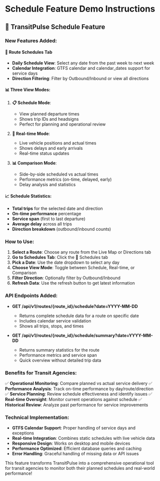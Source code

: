 # Schedule Feature Demo Instructions

## 🚌 TransitPulse Schedule Feature

### New Features Added:

#### 📅 **Route Schedules Tab**
- **Daily Schedule View**: Select any date from the past week to next week
- **Calendar Integration**: GTFS calendar and calendar_dates support for service days
- **Direction Filtering**: Filter by Outbound/Inbound or view all directions

#### 📊 **Three View Modes**:

1. **📋 Schedule Mode**: 
   - View planned departure times
   - Shows trip IDs and headsigns
   - Perfect for planning and operational review

2. **🚌 Real-time Mode**:
   - Live vehicle positions and actual times
   - Shows delays and early arrivals
   - Real-time status updates

3. **📊 Comparison Mode**:
   - Side-by-side scheduled vs actual times
   - Performance metrics (on-time, delayed, early)
   - Delay analysis and statistics

#### 📈 **Schedule Statistics**:
- **Total trips** for the selected date and direction
- **On-time performance** percentage
- **Service span** (first to last departure)
- **Average delay** across all trips
- **Direction breakdown** (outbound/inbound counts)

### How to Use:

1. **Select a Route**: Choose any route from the Live Map or Directions tab
2. **Go to Schedules Tab**: Click the 📅 Schedules tab
3. **Pick a Date**: Use the date dropdown to select any day
4. **Choose View Mode**: Toggle between Schedule, Real-time, or Comparison
5. **Filter Direction**: Optionally filter by Outbound/Inbound
6. **Refresh Data**: Use the refresh button to get latest information

### API Endpoints Added:

- **GET /api/v1/routes/{route_id}/schedule?date=YYYY-MM-DD**
  - Returns complete schedule data for a route on specific date
  - Includes calendar service validation
  - Shows all trips, stops, and times

- **GET /api/v1/routes/{route_id}/schedule/summary?date=YYYY-MM-DD**
  - Returns summary statistics for the route
  - Performance metrics and service span
  - Quick overview without detailed trip data

### Benefits for Transit Agencies:

✅ **Operational Monitoring**: Compare planned vs actual service delivery
✅ **Performance Analysis**: Track on-time performance by day/route/direction  
✅ **Service Planning**: Review schedule effectiveness and identify issues
✅ **Real-time Oversight**: Monitor current operations against schedule
✅ **Historical Review**: Analyze past performance for service improvements

### Technical Implementation:

- **GTFS Calendar Support**: Proper handling of service days and exceptions
- **Real-time Integration**: Combines static schedules with live vehicle data
- **Responsive Design**: Works on desktop and mobile devices
- **Performance Optimized**: Efficient database queries and caching
- **Error Handling**: Graceful handling of missing data or API issues

This feature transforms TransitPulse into a comprehensive operational tool for transit agencies to monitor both their planned schedules and real-world performance!
